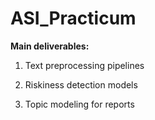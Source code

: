 # ASI_Practicum

**Main deliverables:**
1. Text preprocessing pipelines

2. Riskiness detection models

3. Topic modeling for reports
